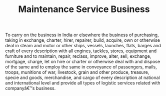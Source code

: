 ﻿---
title: "Maintenance Service Business"
weight: 370
layout: docs
---


&#x20;To carry on the business in India or elsewhere the business of purchasing, taking in exchange, charter, hirer, repairer, build, acquire, own or otherwise deal in steam and motor or other ships, vessels, launches, flats, barges and craft of every description with all engines, tackles, stores, equipment and furniture and to maintain, repair, reclass, improve, alter, sell, exchange, mortgage, charge, let on hire or charter or otherwise deal with and dispose of the same and to employ the same in conveyance of passengers, mails, troops, munitions of war, livestock, grain and other produce, treasure, specie and goods, merchandise, and cargo of every description at national and international level and provide all types of logistic services related with companyâ€™s business.
